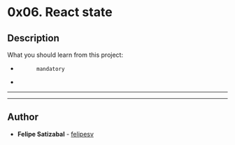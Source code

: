 # 0x06. React state

## Description
What you should learn from this project:


*           mandatory
*         

---
---

## Author
* **Felipe Satizabal** - [felipesv](https://github.com/felipesv)